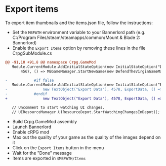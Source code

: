 # Export items

To export item thumbnails and the items.json file, follow the instructions:

- Set the `MBPATH` environment variable to your Bannerlord path (e.g. C:/Program Files/steam/steamapps/common/Mount & Blade 2: Bannerlord)
- Enable the `Export Items` option by removing these lines in the file CrpgSubModule.cs
```diff
@@ -91,10 +91,8 @@ namespace Crpg.GameMod
   Module.CurrentModule.AddInitialStateOption(new InitialStateOption("DefendTheVirgin", new TextObject("{=4gpGhbeJ}Defend The Virgin"),
       4567, () => MBGameManager.StartNewGame(new DefendTheVirginGameManager()), () => false));

-            #if false
   Module.CurrentModule.AddInitialStateOption(new InitialStateOption("ExportData",
-                new TextObject("Export Data"), 4578, ExportData, () => false));
-            #endif
+                new TextObject("Export Data"), 4578, ExportData, () => false));

   // Uncomment to start watching UI changes.
   // UIResourceManager.UIResourceDepot.StartWatchingChangesInDepot();
```
- Build Crpg.GameMod assembly
- Launch Bannerlord
- Enable cRPG mod
- Max out the quality of your game as the quality of the images depend on it
- Click on the `Export Items` button in the menu
- Wait for the "Done" message
- Items are exported in `$MBPATH/Items`
